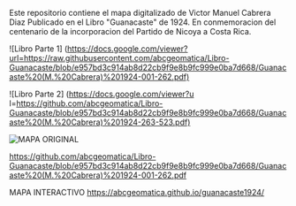 Este repositorio contiene el mapa digitalizado de Victor Manuel Cabrera Diaz
Publicado en el Libro "Guanacaste" de 1924.
En conmemoracion del centenario de la incorporacion del Partido de Nicoya a Costa Rica.

![Libro Parte 1] (https://docs.google.com/viewer?url=https://raw.githubusercontent.com/abcgeomatica/Libro-Guanacaste/blob/e957bd3c914ab8d22cb9f9e8b9fc999e0ba7d668/Guanacaste%20(M.%20Cabrera)%201924-001-262.pdf)

![Libro Parte 2] (https://docs.google.com/viewer?u l=https://github.com/abcgeomatica/Libro-Guanacaste/blob/e957bd3c914ab8d22cb9f9e8b9fc999e0ba7d668/Guanacaste%20(M.%20Cabrera)%201924-263-523.pdf)

![MAPA ORIGINAL](https://github.com/abcgeomatica/guanacaste1924/blob/326ead36c9acbff712124d3dbc2abc6faaf7264f/MapaGuanacaste1924.png)


https://github.com/abcgeomatica/Libro-Guanacaste/blob/e957bd3c914ab8d22cb9f9e8b9fc999e0ba7d668/Guanacaste%20(M.%20Cabrera)%201924-001-262.pdf

MAPA INTERACTIVO
https://abcgeomatica.github.io/guanacaste1924/


